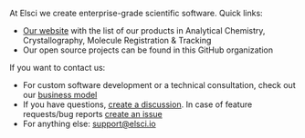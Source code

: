 At Elsci we create enterprise-grade scientific software. Quick links:

* [Our website](https://elsci.io/) with the list of our products in Analytical Chemistry, Crystallography, Molecule Registration & Tracking  
* Our open source projects can be found in this GitHub organization

If you want to contact us:

* For custom software development or a technical consultation, check out our [business model](https://elsci.io/business-model.html)  
* If you have questions, [create a discussion](https://github.com/orgs/elsci-io/discussions). In case of feature requests/bug reports [create an issue](https://github.com/elsci-io/public/issues)  
* For anything else: [support@elsci.io](mailto:support@elsci.io)
